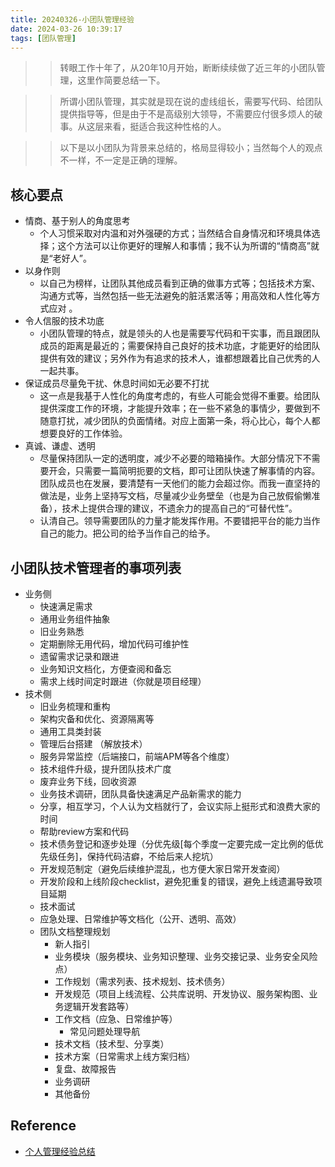 ```yaml
---
title: 20240326-小团队管理经验
date: 2024-03-26 10:39:17
tags: [团队管理]
---
```


>> 转眼工作十年了，从20年10月开始，断断续续做了近三年的小团队管理，这里作简要总结一下。

>> 所谓小团队管理，其实就是现在说的虚线组长，需要写代码、给团队提供指导等，但是由于不是高级别大领导，不需要应付很多烦人的破事。从这层来看，挺适合我这种性格的人。

>> 以下是以小团队为背景来总结的，格局显得较小；当然每个人的观点不一样，不一定是正确的理解。

## 核心要点
+ 情商、基于别人的角度思考
    - 个人习惯采取对内温和对外强硬的方式；当然结合自身情况和环境具体选择；这个方法可以让你更好的理解人和事情；我不认为所谓的“情商高”就是“老好人”。
+ 以身作则
    - 以自己为榜样，让团队其他成员看到正确的做事方式等；包括技术方案、沟通方式等，当然包括一些无法避免的脏活累活等；用高效和人性化等方式应对 。
+ 令人信服的技术功底
    - 小团队管理的特点，就是领头的人也是需要写代码和干实事，而且跟团队成员的距离是最近的；需要保持自己良好的技术功底，才能更好的给团队提供有效的建议；另外作为有追求的技术人，谁都想跟着比自己优秀的人一起共事。
+ 保证成员尽量免干扰、休息时间如无必要不打扰
    - 这一点是我基于人性化的角度考虑的，有些人可能会觉得不重要。给团队提供深度工作的环境，才能提升效率；在一些不紧急的事情少，要做到不随意打扰，减少团队的负面情绪。对应上面第一条，将心比心，每个人都想要良好的工作体验。
+ 真诚、谦虚、透明
    - 尽量保持团队一定的透明度，减少不必要的暗箱操作。大部分情况下不需要开会，只需要一篇简明扼要的文档，即可让团队快速了解事情的内容。团队成员也在发展，要清楚有一天他们的能力会超过你。而我一直坚持的做法是，业务上坚持写文档，尽量减少业务壁垒（也是为自己放假偷懒准备），技术上提供合理的建议，不遗余力的提高自己的“可替代性”。
    - 认清自己。领导需要团队的力量才能发挥作用。不要错把平台的能力当作自己的能力。把公司的给予当作自己的给予。


## 小团队技术管理者的事项列表
+ 业务侧
  - 快速满足需求
  - 通用业务组件抽象
  - 旧业务熟悉
  - 定期删除无用代码，增加代码可维护性
  - 遗留需求记录和跟进
  - 业务知识文档化，方便查阅和备忘
  - 需求上线时间定时跟进（你就是项目经理）
+ 技术侧
  - 旧业务梳理和重构
  - 架构灾备和优化、资源隔离等
  - 通用工具类封装
  - 管理后台搭建 （解放技术）
  - 服务异常监控（后端接口，前端APM等各个维度）
  - 技术组件升级，提升团队技术广度
  - 废弃业务下线，回收资源
  - 业务技术调研，团队具备快速满足产品新需求的能力
  - 分享，相互学习，个人认为文档就行了，会议实际上挺形式和浪费大家的时间
  - 帮助review方案和代码
  - 技术债务登记和逐步处理（分优先级[每个季度一定要完成一定比例的低优先级任务]，保持代码洁癖，不给后来人挖坑）
  - 开发规范制定（避免后续维护混乱，也方便大家日常开发查阅）
  - 开发阶段和上线阶段checklist，避免犯重复的错误，避免上线遗漏导致项目延期
  - 技术面试
  - 应急处理、日常维护等文档化（公开、透明、高效）
  - 团队文档整理规划
    - 新人指引
    - 业务模块（服务模块、业务知识整理、业务交接记录、业务安全风险点）
    - 工作规划（需求列表、技术规划、技术债务）
    - 开发规范（项目上线流程、公共库说明、开发协议、服务架构图、业务逻辑开发套路等）
    - 工作文档（应急、日常维护等）
        - 常见问题处理导航
    - 技术文档（技术型、分享类）
    - 技术方案（日常需求上线方案归档）
    - 复盘、故障报告
    - 业务调研
    - 其他备份


## Reference
+ [个人管理经验总结](https://kingson4wu.github.io/2021/08/13/20210813-ge-ren-guan-li-jing-yan-zong-jie/)
